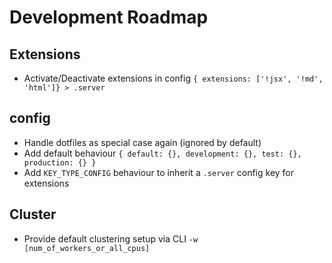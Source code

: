 # Development Roadmap

## Extensions
- Activate/Deactivate extensions in config `{ extensions: ['!jsx', '!md', 'html']} > .server`

## config
- Handle dotfiles as special case again (ignored by default)
- Add default behaviour `{ default: {}, development: {}, test: {}, production: {} }`
- Add `KEY_TYPE_CONFIG` behaviour to inherit a `.server` config key for extensions

## Cluster
- Provide default clustering setup via CLI `-w [num_of_workers_or_all_cpus]`
